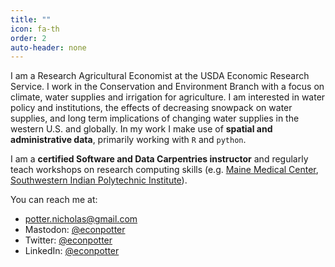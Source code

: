 ```yaml
---
title: ""
icon: fa-th
order: 2
auto-header: none
---
```


I am a Research Agricultural Economist at the USDA Economic Research Service. I work in the Conservation and Environment Branch with a focus on climate, water supplies and irrigation for agriculture. I am interested in water policy and institutions, the effects of decreasing snowpack on water supplies, and long term implications of changing water supplies in the western U.S. and globally. In my work I make use of __spatial and administrative data__, primarily working with `R` and `python`. 

I am a __certified Software and Data Carpentries instructor__ and regularly teach workshops on research computing skills (e.g. [Maine Medical Center](http://econpotter.com/2019-04-02-mmc/),  [Southwestern Indian Polytechnic Institute](http://econpotter.com/2019-09-25-unm/)).

You can reach me at:

- [potter.nicholas@gmail.com](mailto://potter.nicholas@gmail.com)
- Mastodon: [@econpotter](https://mstdn.appliedecon.social/@econpotter)
- Twitter: [@econpotter](https://twitter.com/econpotter)
- LinkedIn: [@econpotter](https://www.linkedin.com/in/econpotter/)
